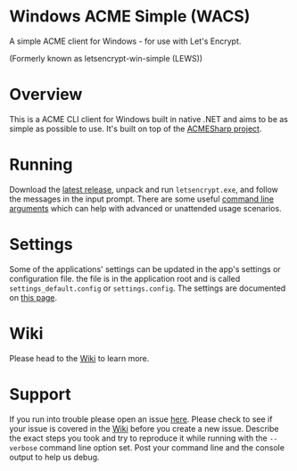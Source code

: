 # Windows ACME Simple (WACS)
A simple ACME client for Windows - for use with Let's Encrypt.

(Formerly known as letsencrypt-win-simple (LEWS))

# Overview
This is a ACME CLI client for Windows built in native .NET and aims to be as simple as possible to use. It's built on top of the [ACMESharp project](https://github.com/ebekker/ACMESharp).

# Running
Download the [latest release](https://github.com/Lone-Coder/letsencrypt-win-simple/releases), unpack and run `letsencrypt.exe`, and follow the messages in the input prompt. There are some useful [command line arguments](https://github.com/Lone-Coder/letsencrypt-win-simple/wiki/Command-Line-Arguments) which can help with advanced or unattended usage scenarios.

# Settings
Some of the applications' settings can be updated in the app's settings or configuration file. the file is in the application root and is called `settings_default.config` or `settings.config`. The settings are documented on [this page](https://github.com/Lone-Coder/letsencrypt-win-simple/wiki/Application-Settings).

# Wiki
Please head to the [Wiki](https://github.com/Lone-Coder/letsencrypt-win-simple/wiki) to learn more.

# Support
If you run into trouble please open an issue [here](https://github.com/Lone-Coder/letsencrypt-win-simple/issues). Please check to see if your issue is covered in the [Wiki](https://github.com/Lone-Coder/letsencrypt-win-simple/wiki) before you create a new issue. Describe the exact steps you took and try to reproduce it while running with the `--verbose` command line option set. Post your command line and the console output to help us debug.
